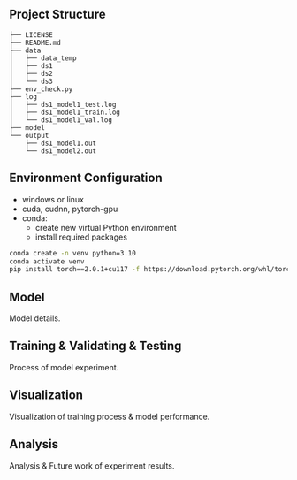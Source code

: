 ## Project Structure

```
├── LICENSE
├── README.md
├── data
│   ├── data_temp
│   ├── ds1
│   ├── ds2
│   └── ds3
├── env_check.py
├── log
│   ├── ds1_model1_test.log
│   ├── ds1_model1_train.log
│   └── ds1_model1_val.log
├── model
└── output
    ├── ds1_model1.out
    └── ds1_model2.out
```

## Environment Configuration

- windows or linux
- cuda, cudnn, pytorch-gpu
- conda:
    - create new virtual Python environment
    - install required packages

```bash
conda create -n venv python=3.10
conda activate venv
pip install torch==2.0.1+cu117 -f https://download.pytorch.org/whl/torch_stable.html
```

## Model

Model details.

## Training & Validating & Testing

Process of model experiment.

## Visualization

Visualization of training process & model performance.

## Analysis

Analysis & Future work of experiment results.
